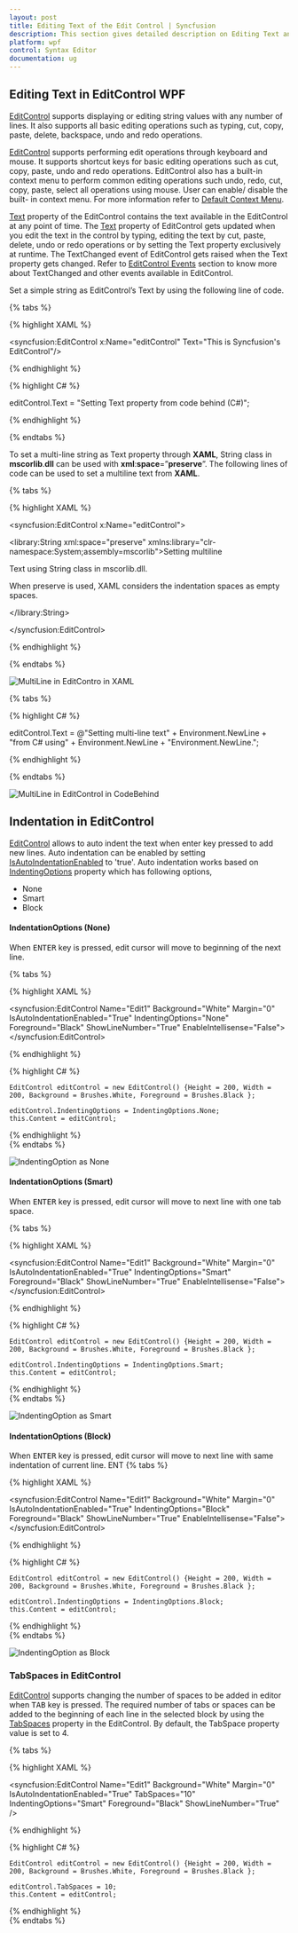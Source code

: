 ```yaml
---
layout: post
title: Editing Text of the Edit Control | Syncfusion
description: This section gives detailed description on Editing Text and Indentation feature in the EditControl WPF.
platform: wpf
control: Syntax Editor
documentation: ug
---
```


## Editing Text in EditControl WPF

[EditControl](https://help.syncfusion.com/cr/cref_files/wpf/Syncfusion.Edit.Wpf~Syncfusion.Windows.Edit.EditControl_members.html) supports displaying or editing string values with any number of lines. It also supports all basic editing operations such as typing, cut, copy, paste, delete, backspace, undo and redo operations.

[EditControl](https://help.syncfusion.com/cr/cref_files/wpf/Syncfusion.Edit.Wpf~Syncfusion.Windows.Edit.EditControl_members.html) supports performing edit operations through keyboard and mouse. It supports shortcut keys for basic editing operations such as cut, copy, paste, undo and redo operations. EditControl also has a built-in context menu to perform common editing operations such undo, redo, cut, copy, paste, select all operations using mouse. User can enable/ disable the built- in context menu.  For more information refer to [Default Context Menu](https://help.syncfusion.com/wpf/syntax-editor/basic-editing/default-context-menu).

[Text](https://help.syncfusion.com/cr/cref_files/wpf/Syncfusion.Edit.Wpf~Syncfusion.Windows.Edit.EditControl~Text.html) property of the EditControl contains the text available in the EditControl at any point of time. The [Text](https://help.syncfusion.com/cr/cref_files/wpf/Syncfusion.Edit.Wpf~Syncfusion.Windows.Edit.EditControl~Text.html) property of EditControl gets updated when you edit the text in the control by typing, editing the text by cut, paste, delete, undo or redo operations or by setting the Text property exclusively at runtime. The TextChanged event of EditControl gets raised when the Text property gets changed. Refer to [EditControl Events](https://help.syncfusion.com/cr/cref_files/wpf/Syncfusion.Edit.Wpf~Syncfusion.Windows.Edit.EditControl_members.html ) section to know more about TextChanged and other events available in EditControl.

Set a simple string as EditControl’s Text by using the following line of code.

{% tabs %}

{% highlight XAML %}

<syncfusion:EditControl x:Name="editControl" Text="This is Syncfusion's EditControl"/>

{% endhighlight %}

{% highlight C# %}

editControl.Text = "Setting Text property from code behind (C#)";

{% endhighlight %}

{% endtabs %}

To set a multi-line string as Text property through **XAML**, String class in **mscorlib**.**dll** can be used with **xml**:**space**=”**preserve**”. The following lines of code can be used to set a multiline text from **XAML**.

{% tabs %}

{% highlight XAML %}

<syncfusion:EditControl x:Name="editControl">

<library:String xml:space="preserve" xmlns:library="clr-namespace:System;assembly=mscorlib">Setting multiline

Text using String class in mscorlib.dll.

When preserve is used, XAML considers the indentation spaces as empty spaces.

</library:String>

</syncfusion:EditControl>



{% endhighlight %}

{% endtabs %}


![MultiLine in EditContro in XAML](Editing-Text-in-EditControl_images/Editing-Text-in-EditControl_img1.jpeg)

{% tabs %}

{% highlight C# %}

editControl.Text = @"Setting multi-line text" + Environment.NewLine + "from C# using" + Environment.NewLine + "Environment.NewLine.";


{% endhighlight %}

{% endtabs %}


![MultiLine in EditControl in CodeBehind](Editing-Text-in-EditControl_images/Editing-Text-in-EditControl_img2.jpeg)

## Indentation in EditControl
[EditControl](https://help.syncfusion.com/cr/cref_files/wpf/Syncfusion.Edit.Wpf~Syncfusion.Windows.Edit.EditControl_members.html) allows to auto indent the text when enter key pressed to add new lines. Auto indentation can be enabled by setting [IsAutoIndentationEnabled](https://help.syncfusion.com/cr/cref_files/wpf/Syncfusion.Edit.Wpf~Syncfusion.Windows.Edit.EditControl~IsAutoIndentationEnabled.html) to 'true'. Auto indentation works based on [IndentingOptions](https://help.syncfusion.com/cr/cref_files/wpf/Syncfusion.Edit.Wpf~Syncfusion.Windows.Edit.EditControl~IndentingOptions.html) property which has following options,

* None
* Smart
* Block

#### IndentationOptions (None)
When <kbd>ENTER</kbd>  key is pressed, edit cursor will move to beginning of the next line.

{% tabs %}

{% highlight XAML %}

<syncfusion:EditControl Name="Edit1" Background="White" Margin="0" IsAutoIndentationEnabled="True" IndentingOptions="None" Foreground="Black" ShowLineNumber="True" EnableIntellisense="False">
</syncfusion:EditControl>

{% endhighlight %}

{% highlight C# %}

    EditControl editControl = new EditControl() {Height = 200, Width = 200, Background = Brushes.White, Foreground = Brushes.Black };

    editControl.IndentingOptions = IndentingOptions.None;
    this.Content = editControl;

{% endhighlight %}    
{% endtabs %}     

![IndentingOption as None](Editing-Text-in-EditControl_images/EditControl_IndentingOption_None.gif)

#### IndentationOptions (Smart)
When <kbd>ENTER</kbd> key is pressed, edit cursor will move to next line with one tab space.

{% tabs %}

{% highlight XAML %}

<syncfusion:EditControl Name="Edit1" Background="White" Margin="0" IsAutoIndentationEnabled="True" IndentingOptions="Smart" Foreground="Black" ShowLineNumber="True" EnableIntellisense="False">
</syncfusion:EditControl>

{% endhighlight %}

{% highlight C# %}

    EditControl editControl = new EditControl() {Height = 200, Width = 200, Background = Brushes.White, Foreground = Brushes.Black };

    editControl.IndentingOptions = IndentingOptions.Smart;
    this.Content = editControl;

{% endhighlight %}    
{% endtabs %}      

![IndentingOption as Smart](Editing-Text-in-EditControl_images/EditControl_IndentingOption_Smart.gif)

#### IndentationOptions (Block)
When <kbd>ENTER</kbd> key is pressed, edit cursor will move to next line with same indentation of current line.
ENT
{% tabs %}

{% highlight XAML %}

<syncfusion:EditControl Name="Edit1" Background="White" Margin="0" IsAutoIndentationEnabled="True" IndentingOptions="Block" Foreground="Black" ShowLineNumber="True" EnableIntellisense="False">
</syncfusion:EditControl>

{% endhighlight %}

{% highlight C# %}

    EditControl editControl = new EditControl() {Height = 200, Width = 200, Background = Brushes.White, Foreground = Brushes.Black };

    editControl.IndentingOptions = IndentingOptions.Block;
    this.Content = editControl;

{% endhighlight %}    
{% endtabs %}      

![IndentingOption as Block](Editing-Text-in-EditControl_images/EditControl_IndentingOption_Block.gif)

### TabSpaces in EditControl

[EditControl](https://help.syncfusion.com/cr/cref_files/wpf/Syncfusion.Edit.Wpf~Syncfusion.Windows.Edit.EditControl_members.html) supports changing the number of spaces to be added in editor when <kbd>TAB</kbd> key is pressed. The required number of tabs or spaces can be added to the beginning of each line in the selected block by using the [TabSpaces](https://help.syncfusion.com/cr/cref_files/wpf/Syncfusion.Edit.Wpf~Syncfusion.Windows.Edit.EditControl~TabSpaces.html) property in the EditControl. By default, the TabSpace property value is set to 4.

{% tabs %}

{% highlight XAML %}

<syncfusion:EditControl Name="Edit1" Background="White" Margin="0" IsAutoIndentationEnabled="True" TabSpaces="10" IndentingOptions="Smart" Foreground="Black" ShowLineNumber="True" />

{% endhighlight %}

{% highlight C# %}

    EditControl editControl = new EditControl() {Height = 200, Width = 200, Background = Brushes.White, Foreground = Brushes.Black };

    editControl.TabSpaces = 10;
    this.Content = editControl;

{% endhighlight %}    
{% endtabs %}        

